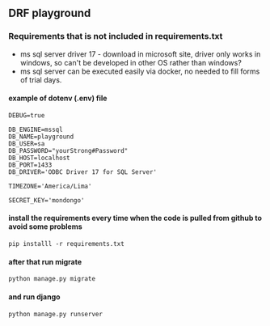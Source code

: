 ## DRF playground

### Requirements that is not included in requirements.txt
- ms sql server driver 17 - download in microsoft site, driver only works in windows, so can't be developed in other OS rather than windows?
- ms sql server can be executed easily via docker, no needed to fill forms of trial days.

#### example of dotenv (.env) file

```
DEBUG=true

DB_ENGINE=mssql
DB_NAME=playground
DB_USER=sa
DB_PASSWORD="yourStrong#Password"
DB_HOST=localhost
DB_PORT=1433
DB_DRIVER='ODBC Driver 17 for SQL Server'

TIMEZONE='America/Lima'

SECRET_KEY='mondongo'
```


#### install the requirements every time when the code is pulled from github to avoid some problems

```
pip installl -r requirements.txt
```

#### after that run migrate

```
python manage.py migrate
```

#### and run django

```
python manage.py runserver
```
